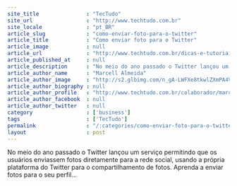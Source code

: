 ```yaml
---
site_title               : "TecTudo"
site_url                 : "http://www.techtudo.com.br"
site_locale              : "pt_BR"
article_slug             : "como-enviar-foto-para-o-twitter"
article_title            : "Como enviar foto para o Twitter"
article_image            : null
article_url              : "http://www.techtudo.com.br/dicas-e-tutoriais/noticia/2012/01/como-enviar-foto-para-o-twitter.html"
article_published_at     : null
article_description      : "No meio do ano passado o Twitter lançou um serviço permitindo que os usuários enviassem fotos diretamente para a rede social, usando a própria plataforma do Twitter para o compartilhamento de fotos. Aprenda a enviar fotos para o seu perfil..."
article_author_name      : "Marcell Almeida"
article_author_image     : "http://s2.glbimg.com/n_gA-LWFXe8tkwlZXmPA4V48_vQ=/30x30/s2.glbimg.com/9LCjdY8xjI7L5L6A7HmEV0qi3tM=/0x0:640x640/140x140/s.glbimg.com/po/tt2/f/original/2016/03/07/photo_2016-03-06_20-11-43.jpg"
article_author_biography : null
article_author_profile   : "http://www.techtudo.com.br/colaborador/marcell-almeida.html"
article_author_facebook  : null
article_author_twitter   : null
category                 : ['business']
tags                     : ['TecTudo']
permalink                : "/:categories/como-enviar-foto-para-o-twitter/"
layout                   : post
---
```


No meio do ano passado o Twitter lançou um serviço permitindo que os usuários enviassem fotos diretamente para a rede social, usando a própria plataforma do Twitter para o compartilhamento de fotos. Aprenda a enviar fotos para o seu perfil...
